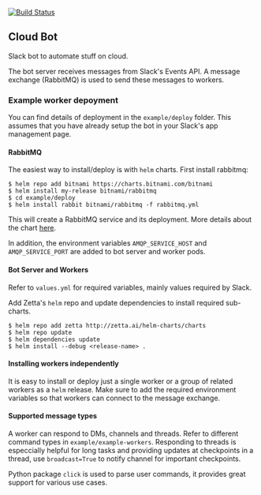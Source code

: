 [![Build Status](https://api.travis-ci.org/ZettaAI/cloud-bot.svg?branch=master)](https://travis-ci.org/ZettaAI/cloud-bot)



## Cloud Bot

Slack bot to automate stuff on cloud.

The bot server receives messages from Slack's Events API.
A message exchange (RabbitMQ) is used to send these messages to workers.


### Example worker depoyment

You can find details of deployment in the `example/deploy` folder. This assumes that you have already setup the bot in your Slack's app management page.

#### RabbitMQ

The easiest way to install/deploy is with `helm` charts. First install rabbitmq:

```
$ helm repo add bitnami https://charts.bitnami.com/bitnami
$ helm install my-release bitnami/rabbitmq
$ cd example/deploy
$ helm install rabbit bitnami/rabbitmq -f rabbitmq.yml
```

This will create a RabbitMQ service and its deployment. More details about the chart [here](https://github.com/bitnami/charts/tree/master/bitnami/rabbitmq).

In addition, the environment variables `AMQP_SERVICE_HOST` and `AMQP_SERVICE_PORT` are added to bot server and worker pods.


#### Bot Server and Workers

Refer to `values.yml` for required variables, mainly values required by Slack.

Add Zetta's `helm` repo and update dependencies to install required sub-charts.

```
$ helm repo add zetta http://zetta.ai/helm-charts/charts
$ helm repo update
$ helm dependencies update
$ helm install --debug <release-name> .
```

#### Installing workers independently

It is easy to install or deploy just a single worker or a group of related workers as a `helm` release.
Make sure to add the required environment variables so that workers can connect to the message exchange.


#### Supported message types

A worker can respond to DMs, channels and threads. Refer to different command types in `example/example-workers`. Responding to threads is especcially helpful for long tasks and providing updates at checkpoints in a thread, use `broadcast=True` to notify channel for important checkpoints.

Python package `click` is used to parse user commands, it provides great support for various use cases.
